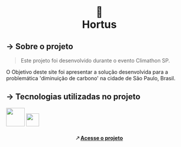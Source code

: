 <h1 align="center">
🌳 <br>
 Hortus
</h1>

## → Sobre o projeto

> Este projeto foi desenvolvido durante o evento Climathon SP. 

O Objetivo deste site foi apresentar a solução desenvolvida para a problemática 'diminuição de carbono' na cidade de São Paulo, Brasil. 


## → Tecnologias utilizadas no projeto 

<img src="https://upload.wikimedia.org/wikipedia/commons/thumb/6/61/HTML5_logo_and_wordmark.svg/800px-HTML5_logo_and_wordmark.svg.png" width="50pm"></img>
<img src="https://wikiimg.tojsiabtv.com/wikipedia/commons/thumb/d/d5/CSS3_logo_and_wordmark.svg/1200px-CSS3_logo_and_wordmark.svg.png" width="35pm"></img>


<h4 align="center"> 🡕 <a href="https://giiovanaa.github.io/hortus/"> Acesse o projeto </a> </h4>
